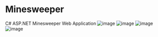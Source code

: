 # Minesweeper
C# ASP.NET Minesweeper Web Application
![image](https://github.com/Lucas-Jacobsen/Minesweeper/assets/97192501/3252c153-0789-4448-9664-ba62bee554b1)
![image](https://github.com/Lucas-Jacobsen/Minesweeper/assets/97192501/08e23269-2bb8-4e52-ab61-20baafcb008a)
![image](https://github.com/Lucas-Jacobsen/Minesweeper/assets/97192501/1e247383-00d9-4094-a490-516de1b005f6)
![image](https://github.com/Lucas-Jacobsen/Minesweeper/assets/97192501/e5808b47-6f5b-4a56-9b2e-862a47e9c8bd)



